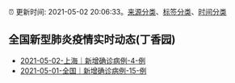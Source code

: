 :alarm_clock: 更新时间: 2021-05-02 20:06:33。[来源分类](../README.md)、[标签分类](../TAGS.md)、[时间分类](../TIMELINE.md)

## 全国新型肺炎疫情实时动态(丁香园)




- [2021-05-02-上海｜新增确诊病例-4-例](http://app.cctv.com/special/cportal/detail/arti/index.html?id=ArtiCLJqfKmmW0WDjCFaR7wY210502&isfromapp=1) 
- [2021-05-01-全国｜新增确诊病例-15-例](http://app.cctv.com/special/cportal/detail/arti/index.html?id=ArtiIoYYQ0tFUoPb1zfgGzAz210502&isfromapp=1) 